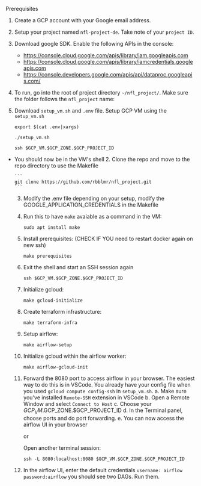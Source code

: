 Prerequisites 
1. Create a GCP account with your Google email address. 

2. Setup your project named `nfl-project-de`. Take note of your `project ID`.

3. Download google SDK. Enable the following APIs in the console:

    - https://console.cloud.google.com/apis/library/iam.googleapis.com
    - https://console.cloud.google.com/apis/library/iamcredentials.googleapis.com
    - https://console.developers.google.com/apis/api/dataproc.googleapis.com/


4. To run, go into the root of project directory `~/nfl_project/`. Make sure the folder follows the `nfl_project` name:

  1. Download `setup_vm.sh` and `.env` file. Setup GCP VM using the `setup_vm.sh`

      ```
      export $(cat .env|xargs)

      ./setup_vm.sh

      ssh $GCP_VM.$GCP_ZONE.$GCP_PROJECT_ID
      ```
- You should now be in the VM's shell
  2. Clone the repo and move to the repo directory to use the Makefile

      ```
      git clone https://github.com/rbblmr/nfl_project.git
      ```

  3. Modify the .env file depending on your setup, modify the GOOGLE_APPLICATION_CREDENTIALS in the Makefile

  4. Run this to have `make` avaiable as a command in the VM:

      ```
      sudo apt install make
      ```
  
  5. Install prerequisites: (CHECK IF YOU need to restart docker again on new ssh)
    
      ```
      make prerequisites
      ```

  6. Exit the shell and start an SSH session again

      ```
      ssh $GCP_VM.$GCP_ZONE.$GCP_PROJECT_ID
      ```
  
  
  7. Initialize gcloud:

      ```
      make gcloud-initialize
      ```
  
  8. Create terraform infrastructure:

      ```
      make terraform-infra
      ```

  9. Setup airflow:

      ```
      make airflow-setup
      ```

  10. Initialize gcloud within the airflow worker:

      ```
      make airflow-gcloud-init
      ```
  
  12. Forward the 8080 port to access airflow in your browser. The easiest way to do this is in VSCode. You already have your config file when you used `gcloud compute config-ssh` in `setup_vm.sh`.
    a. Make sure you've installed `Remote-SSH` extension in VSCode
    b. Open a Remote Window and select `Connect to Host`
    c. Choose your $GCP_VM.$GCP_ZONE.$GCP_PROJECT_ID
    d. In the Terminal panel, choose ports and do port forwarding.
    e. You can now access the airflow UI in your browser

      or
  
      Open another terminal session:

      ```
      ssh -L 8080:localhost:8080 $GCP_VM.$GCP_ZONE.$GCP_PROJECT_ID
      ```
  
  13. In the airflow UI, enter the default credentials `username: airflow` `password:airflow` you should see two DAGs. Run them.